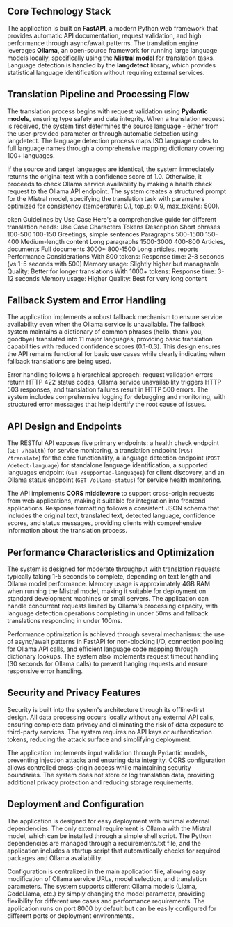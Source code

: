 ## Core Technology Stack

The application is built on **FastAPI**, a modern Python web framework that provides automatic API documentation, request validation, and high performance through async/await patterns. The translation engine leverages **Ollama**, an open-source framework for running large language models locally, specifically using the **Mistral model** for translation tasks. Language detection is handled by the **langdetect** library, which provides statistical language identification without requiring external services.

## Translation Pipeline and Processing Flow

The translation process begins with request validation using **Pydantic models**, ensuring type safety and data integrity. When a translation request is received, the system first determines the source language - either from the user-provided parameter or through automatic detection using langdetect. The language detection process maps ISO language codes to full language names through a comprehensive mapping dictionary covering 100+ languages.

If the source and target languages are identical, the system immediately returns the original text with a confidence score of 1.0. Otherwise, it proceeds to check Ollama service availability by making a health check request to the Ollama API endpoint. The system creates a structured prompt for the Mistral model, specifying the translation task with parameters optimized for consistency (temperature: 0.1, top_p: 0.9, max_tokens: 500).

oken Guidelines by Use Case
Here's a comprehensive guide for different translation needs:
Use Case	Characters	Tokens	Description
Short phrases	100-500	100-150	Greetings, simple sentences
Paragraphs	500-1500	150-400	Medium-length content
Long paragraphs	1500-3000	400-800	Articles, documents
Full documents	3000+	800-1500	Long articles, reports
Performance Considerations
With 800 tokens:
Response time: 2-8 seconds (vs 1-5 seconds with 500)
Memory usage: Slightly higher but manageable
Quality: Better for longer translations
With 1000+ tokens:
Response time: 3-12 seconds
Memory usage: Higher
Quality: Best for very long content

## Fallback System and Error Handling

The application implements a robust fallback mechanism to ensure service availability even when the Ollama service is unavailable. The fallback system maintains a dictionary of common phrases (hello, thank you, goodbye) translated into 11 major languages, providing basic translation capabilities with reduced confidence scores (0.1-0.3). This design ensures the API remains functional for basic use cases while clearly indicating when fallback translations are being used.

Error handling follows a hierarchical approach: request validation errors return HTTP 422 status codes, Ollama service unavailability triggers HTTP 503 responses, and translation failures result in HTTP 500 errors. The system includes comprehensive logging for debugging and monitoring, with structured error messages that help identify the root cause of issues.

## API Design and Endpoints

The RESTful API exposes five primary endpoints: a health check endpoint (`GET /health`) for service monitoring, a translation endpoint (`POST /translate`) for the core functionality, a language detection endpoint (`POST /detect-language`) for standalone language identification, a supported languages endpoint (`GET /supported-languages`) for client discovery, and an Ollama status endpoint (`GET /ollama-status`) for service health monitoring.

The API implements **CORS middleware** to support cross-origin requests from web applications, making it suitable for integration into frontend applications. Response formatting follows a consistent JSON schema that includes the original text, translated text, detected language, confidence scores, and status messages, providing clients with comprehensive information about the translation process.

## Performance Characteristics and Optimization

The system is designed for moderate throughput with translation requests typically taking 1-5 seconds to complete, depending on text length and Ollama model performance. Memory usage is approximately 4GB RAM when running the Mistral model, making it suitable for deployment on standard development machines or small servers. The application can handle concurrent requests limited by Ollama's processing capacity, with language detection operations completing in under 50ms and fallback translations responding in under 100ms.

Performance optimization is achieved through several mechanisms: the use of async/await patterns in FastAPI for non-blocking I/O, connection pooling for Ollama API calls, and efficient language code mapping through dictionary lookups. The system also implements request timeout handling (30 seconds for Ollama calls) to prevent hanging requests and ensure responsive error handling.

## Security and Privacy Features

Security is built into the system's architecture through its offline-first design. All data processing occurs locally without any external API calls, ensuring complete data privacy and eliminating the risk of data exposure to third-party services. The system requires no API keys or authentication tokens, reducing the attack surface and simplifying deployment.

The application implements input validation through Pydantic models, preventing injection attacks and ensuring data integrity. CORS configuration allows controlled cross-origin access while maintaining security boundaries. The system does not store or log translation data, providing additional privacy protection and reducing storage requirements.

## Deployment and Configuration

The application is designed for easy deployment with minimal external dependencies. The only external requirement is Ollama with the Mistral model, which can be installed through a simple shell script. The Python dependencies are managed through a requirements.txt file, and the application includes a startup script that automatically checks for required packages and Ollama availability.

Configuration is centralized in the main application file, allowing easy modification of Ollama service URLs, model selection, and translation parameters. The system supports different Ollama models (Llama, CodeLlama, etc.) by simply changing the model parameter, providing flexibility for different use cases and performance requirements. The application runs on port 8000 by default but can be easily configured for different ports or deployment environments.